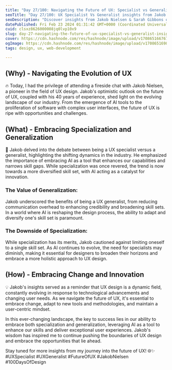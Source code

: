 ```yaml
---
title: "Day 27/100: Navigating the Future of UX: Specialist vs Generalist Insights with Jakob Nielsen & Sarah Gibbons"
seoTitle: "Day 27/100: UX Specialist Vs Generalist insights from Jakob Nielsen"
seoDescription: "Discover insights from Jakob Nielsen & Sarah Gibbons on the future of UX: Specialization vs generalization in an evolving industry."
datePublished: Fri Feb 23 2024 01:31:42 GMT+0000 (Coordinated Universal Time)
cuid: clsxz8626000008jq0lvp10x9
slug: day-27-navigating-the-future-of-ux-specialist-vs-generalist-insights-with-jakob-nielsen-sarah-gibbons
cover: https://cdn.hashnode.com/res/hashnode/image/upload/v1708651667679/65990011-a5e5-4ce2-99a8-b97c099fcff9.png
ogImage: https://cdn.hashnode.com/res/hashnode/image/upload/v1708651698168/f2b4da3a-ec33-4766-b1c4-e1701c170945.png
tags: design, ux, web-development

---
```


## **(Why) - Navigating the Evolution of UX**

🔥 Today, I had the privilege of attending a fireside chat with Jakob Nielsen, a pioneer in the field of UX design. Jakob's optimistic outlook on the future of UX, coupled with his 40 years of experience, shed light on the evolving landscape of our industry. From the emergence of AI tools to the proliferation of software with complex user interfaces, the future of UX is ripe with opportunities and challenges.

## **(What) - Embracing Specialization and Generalization**

🌟 Jakob delved into the debate between being a UX specialist versus a generalist, highlighting the shifting dynamics in the industry. He emphasized the importance of embracing AI as a tool that enhances our capabilities and narrows skill gaps. While specialization was once revered, the trend is now towards a more diversified skill set, with AI acting as a catalyst for innovation.

### **The Value of Generalization:**

Jakob underscored the benefits of being a UX generalist, from reducing communication overhead to enhancing credibility and broadening skill sets. In a world where AI is reshaping the design process, the ability to adapt and diversify one's skill set is paramount.

### **The Downside of Specialization:**

While specialization has its merits, Jakob cautioned against limiting oneself to a single skill set. As AI continues to evolve, the need for specialists may diminish, making it essential for designers to broaden their horizons and embrace a more holistic approach to UX design.

## **(How) - Embracing Change and Innovation**

💡 Jakob's insights served as a reminder that UX design is a dynamic field, constantly evolving in response to technological advancements and changing user needs. As we navigate the future of UX, it's essential to embrace change, adapt to new tools and methodologies, and maintain a user-centric mindset.

In this ever-changing landscape, the key to success lies in our ability to embrace both specialization and generalization, leveraging AI as a tool to enhance our skills and deliver exceptional user experiences. Jakob's wisdom has inspired me to continue pushing the boundaries of UX design and embrace the opportunities that lie ahead.

Stay tuned for more insights from my journey into the future of UX! 🌐✨ #UXSpecialist #UXGeneralist #FutureOfUX #JakobNielsen #100DaysOfDesign